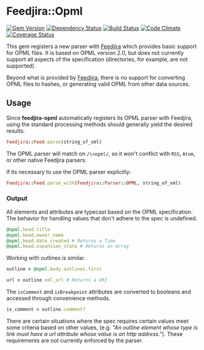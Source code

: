# Feedjira::Opml

[![Gem Version](http://img.shields.io/gem/v/feedjira-opml.svg)](https://rubygems.org/gems/feedjira-opml)
[![Dependency Status](https://gemnasium.com/scour/feedjira-opml.svg)](https://gemnasium.com/scour/feedjira-opml)
[![Build Status](https://travis-ci.org/scour/feedjira-opml.svg)](https://travis-ci.org/scour/feedjira-opml)
[![Code Climate](https://codeclimate.com/github/scour/feedjira-opml/badges/gpa.svg)](https://codeclimate.com/github/scour/feedjira-opml)
[![Coverage Status](https://coveralls.io/repos/scour/feedjira-opml/badge.svg?branch=master&service=github)](https://coveralls.io/github/scour/feedjira-opml?branch=master)

This gem registers a new parser with [Feedjira](http://feedjira.com/) which provides basic support for OPML files. It is based on OPML version 2.0, but does not currently support all aspects of the specification (directories, for example, are not supported).

Beyond what is provided by [Feedjira](https://github.com/feedjira/feedjira), there is no support for converting OPML files to hashes, or generating valid OPML from other data sources.

## Usage

Since **feedjira-opml** automatically registers its OPML parser with Feedjira, using the standard processing methods should generally yield the desired results.

```ruby
Feedjira::Feed.parse(string_of_xml)
```

The OPML parser will match on `/\<opml/`, so it won't conflict with `RSS`, `Atom`, or other native Feedjira parsers.

If its necessary to use the OPML parser explicitly:

```ruby
Feedjira::Feed.parse_with(Feedjira::Parser::OPML, string_of_xml)
```

### Output

All elements and attributes are typecast based on the OPML specification. The behavior for handling values that don't adhere to the spec is undefined.

```ruby
@opml.head.title
@opml.head.owner_name
@opml.head.date_created # Returns a Time
@opml.head.expansion_state # Returns an Array
```

Working with outlines is similar.

```ruby
outline = @opml.body.outlines.first

url = outline.xml_url # Returns a URI
```

The `isComment` and `isBreakpoint` attributes are converted to booleans and accessed through convenience methods.

```ruby
is_comment = outline.comment?
```

There are certain situations where the spec requires certain values meet some criteria based on other values, (e.g. _"An outline element whose type is link must have a url attribute whose value is an http address."_). These requirements are not currently enforced by the parser.
